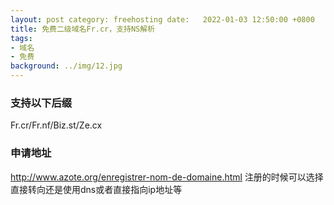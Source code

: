 ```yaml
---
layout: post category: freehosting date:   2022-01-03 12:50:00 +0800
title: 免费二级域名Fr.cr，支持NS解析
tags:
- 域名
- 免费
background: ../img/12.jpg
---
```


### 支持以下后缀<br>
Fr.cr/Fr.nf/Biz.st/Ze.cx

### 申请地址<br>
http://www.azote.org/enregistrer-nom-de-domaine.html
注册的时候可以选择直接转向还是使用dns或者直接指向ip地址等

